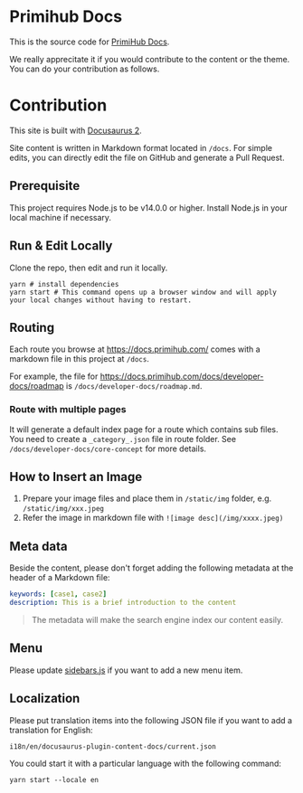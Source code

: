# Primihub Docs

This is the source code for [PrimiHub Docs](https://docs.primihub.com/).

We really apprecitate it if you would contribute to the content or the theme. You can do your contribution as follows.

# Contribution

This site is built with [Docusaurus 2](https://docusaurus.io/).

Site content is written in Markdown format located in `/docs`. For simple edits, you can directly edit the file on GitHub and generate a Pull Request.

## Prerequisite

This project requires Node.js to be v14.0.0 or higher. Install Node.js in your local machine if necessary.

## Run & Edit Locally

Clone the repo, then edit and run it locally.

```shell
yarn # install dependencies 
yarn start # This command opens up a browser window and will apply your local changes without having to restart.
```

## Routing

Each route you browse at <https://docs.primihub.com/> comes with a markdown file in this project at `/docs`.

For example, the file for <https://docs.primihub.com/docs/developer-docs/roadmap> is `/docs/developer-docs/roadmap.md`.

### Route with multiple pages

It will generate a default index page for a route which contains sub files. You need to create a `_category_.json` file in route folder. See `/docs/developer-docs/core-concept` for more details.

## How to Insert an Image

1. Prepare your image files and place them in `/static/img` folder, e.g. `/static/img/xxx.jpeg`
2. Refer the image in markdown file with `![image desc](/img/xxxx.jpeg)`

## Meta data

Beside the content, please don't forget adding the following metadata at the header of a Markdown file:

```yaml
keywords: [case1, case2]
description: This is a brief introduction to the content
```

> The metadata will make the search engine index our content easily.

## Menu

Please update [sidebars.js](sidebars.js) if you want to add a new menu item.

## Localization

Please put translation items into the following JSON file if you want to add a translation for English:

```
i18n/en/docusaurus-plugin-content-docs/current.json
```

You could start it with a particular language with the following command:

```shell
yarn start --locale en
```
